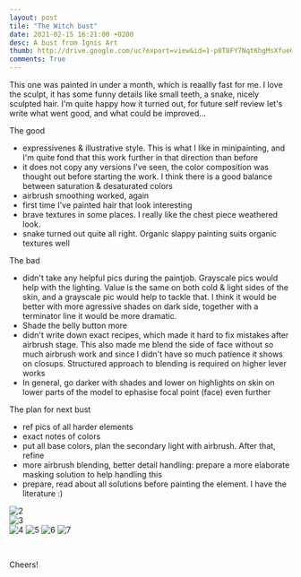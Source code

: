 ```yaml
---
layout: post
tile: "The Witch bust"
date: 2021-02-15 16:21:00 +0200
desc: A bust from Ignis Art
thumb: http://drive.google.com/uc?export=view&id=1-p0T8FY7NqtKhgMsXfueGQ7q_9vsNDXf
comments: True
---
```


This one was painted in under a month, which is reaallly fast for me. I love the sculpt, it has some funny details like small teeth, a snake, nicely sculpted hair.
I'm quite happy how it turned out, for future self review let's write what went good, and what could be improved...

The good
*  expressivenes & illustrative style. This is what I like in minipainting, and I'm quite fond that this work further in that direction than before
*  it does not copy any versions I've seen, the color composition was thought out before starting the work. I think there is a good balance between saturation & desaturated colors
*  airbrush smoothing worked, again
*  first time I've painted hair that look interesting
*  brave textures in some places. I really like the chest piece weathered look.
*  snake turned out quite all right. Organic slappy painting suits organic textures well

The bad
*  didn't take any helpful pics during the paintjob. Grayscale pics would help with the lighting. Value is the same on both cold & light sides of the skin, and a grayscale pic would help to tackle that. I think it would be better with more agressive shades on dark side, together with a terminator line it would be more dramatic. 
* Shade the belly button more
*  didn't write down exact recipes, which made it hard to fix mistakes after airbrush stage. This also made me blend the side of face without so much airbrush work and since I didn't have so much patience it shows on closups. Structured approach to blending is required on higher lever works
*  In general, go darker with shades and lower on highlights on skin on lower parts of the model to ephasise focal point (face) even further

The plan for next bust
*  ref pics of all harder elements
*  exact notes of colors
*  put all base colors, plan the secondary light with airbrush. After that, refine
*  more airbrush blending, better detail handling: prepare a more elaborate masking solution to help handling this
*  prepare, read about all solutions before painting the element. I have the literature :)




![2](http://drive.google.com/uc?export=view&id=1-p0T8FY7NqtKhgMsXfueGQ7q_9vsNDXf)	
![3](http://drive.google.com/uc?export=view&id=1xkNVHUxuaOlUYMbi_udA87qSnfBsiY4B)	
![4](http://drive.google.com/uc?export=view&id=1KCW_wHIjh-CjQAkfbZammH1Y-jjI5fkg)
![5](http://drive.google.com/uc?export=view&id=1gBYF3CC5FeP1lamBqYXn6KTtuYUN0LNq)
![6](http://drive.google.com/uc?export=view&id=1BYB8tj6PRSLM8OOyUQtimIJpxF1PLcVG)
![7](http://drive.google.com/uc?export=view&id=1jaJPM9UWjsNjJRyGxS1eJUfBrYXw91Tc)

&nbsp;&nbsp;&nbsp;&nbsp;&nbsp;&nbsp;&nbsp;&nbsp;


Cheers!

